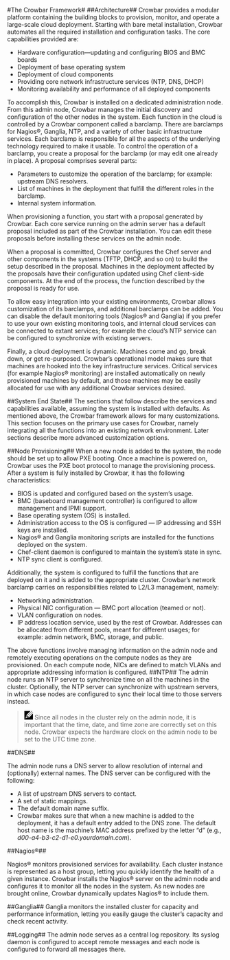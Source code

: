#The Crowbar Framework#
##Architecture##
Crowbar provides a modular platform containing the building blocks to provision, monitor, and operate a large-scale cloud deployment. Starting with bare metal installation, Crowbar automates all the required installation and configuration tasks. The core capabilities provided are:

- Hardware configuration—updating and configuring BIOS and BMC boards
- Deployment of base operating system
- Deployment of cloud components
- Providing core network infrastructure services (NTP, DNS, DHCP)
- Monitoring availability and performance of all deployed components

To accomplish this, Crowbar is installed on a dedicated administration node. From this admin node, Crowbar manages the initial discovery and configuration of the other nodes in the system. Each function in the cloud is controlled by a Crowbar component called a barclamp. There are barclamps for Nagios®, Ganglia, NTP, and a variety of other basic infrastructure services. Each barclamp is responsible for all the aspects of the underlying technology required to make it usable. To control the operation of a barclamp, you create a proposal for the barclamp (or may edit one already in place). A proposal comprises several parts:

- Parameters to customize the operation of the barclamp; for example: upstream DNS resolvers. 
- List of machines in the deployment that fulfill the different roles in the barclamp.
- Internal system information.

When provisioning a function, you start with a proposal generated by Crowbar. Each core service running on the admin server has a default proposal included as part of the Crowbar installation. You can edit these proposals before installing these services on the admin node.

When a proposal is committed, Crowbar configures the Chef server and other components in the systems (TFTP, DHCP, and so on) to build the setup described in the proposal. Machines in the deployment affected by the proposals have their configuration updated using Chef client-side components. At the end of the process, the function described by the proposal is ready for use.

To allow easy integration into your existing environments, Crowbar allows customization of its barclamps, and additional barclamps can be added. You can disable the default monitoring tools (Nagios® and Ganglia) if you prefer to use your own existing monitoring tools, and internal cloud services can be connected to extant services; for example the cloud’s NTP service can be configured to synchronize with existing servers.

Finally, a cloud deployment is dynamic. Machines come and go, break down, or get re-purposed. Crowbar’s operational model makes sure that machines are hooked into the key infrastructure services. Critical services (for example Nagios® monitoring) are installed automatically on newly provisioned machines by default, and those machines may be easily allocated for use with any additional Crowbar services desired.

##System End State##
The sections that follow describe the services and capabilities available, assuming the system is installed with defaults. As mentioned above, the Crowbar framework allows for many customizations. This section focuses on the primary use cases for Crowbar, namely integrating all the functions into an existing network environment. Later sections describe more advanced customization options.

##Node Provisioning##
When a new node is added to the system, the node should be set up to allow PXE booting. Once a machine is powered on, Crowbar uses the PXE boot protocol to manage the provisioning process.
After a system is fully installed by Crowbar, it has the following characteristics:

- BIOS is updated and configured based on the system’s usage.
- BMC (baseboard management controller) is configured to allow management and IPMI support.
- Base operating system (OS) is installed.
- Administration access to the OS is configured — IP addressing and SSH keys are installed.
- Nagios® and Ganglia monitoring scripts are installed for the functions deployed on the system.
- Chef-client daemon is configured to maintain the system’s state in sync.
- NTP sync client is configured.

Additionally, the system is configured to fulfill the functions that are deployed on it and is added to the appropriate cluster.
Crowbar’s network barclamp carries on responsibilities related to L2/L3 management, namely:

- Networking administration.
- Physical NIC configuration — BMC port allocation (teamed or not).
- VLAN configuration on nodes.
- IP address location service, used by the rest of Crowbar. Addresses can be allocated from different pools, meant for different usages; for example: admin network, BMC, storage, and public.

The above functions involve managing information on the admin node and remotely executing operations on the compute nodes as they are provisioned. On each compute node, NICs are defined to match VLANs and appropriate addressing information is configured.
##NTP##
The admin node runs an NTP server to synchronize time on all the machines in the cluster. Optionally, the NTP server can synchronize with upstream servers, in which case nodes are configured to sync their local time to those servers instead.

>![notes.png](graphics/notes.png "notes.png") Since all nodes in the cluster rely on the admin node, it is important that the time, date, and time zone are correctly set on this node. Crowbar expects the hardware clock on the admin node to be set to the UTC time zone.

##DNS##

The admin node runs a DNS server to allow resolution of internal and (optionally) external names. The DNS server can be configured with the following:

- A list of upstream DNS servers to contact.
- A set of static mappings.
- The default domain name suffix.
- Crowbar makes sure that when a new machine is added to the deployment, it has a default entry added to the DNS zone. The default host name is the machine’s MAC address prefixed by the letter “d” (e.g., *d00-a4-b3-c2-d1-e0.yourdomain.com*).

##Nagios®##

Nagios® monitors provisioned services for availability. Each cluster instance is represented as a host group, letting you quickly identify the health of a given instance.
Crowbar installs the Nagios® server on the admin node and configures it to monitor all the nodes in the system. As new nodes are brought online, Crowbar dynamically updates Nagios® to include them.

##Ganglia##
Ganglia monitors the installed cluster for capacity and performance information, letting you easily gauge the cluster’s capacity and check recent activity.

##Logging##
The admin node serves as a central log repository. Its syslog daemon is configured to accept remote messages and each node is configured to forward all messages there.